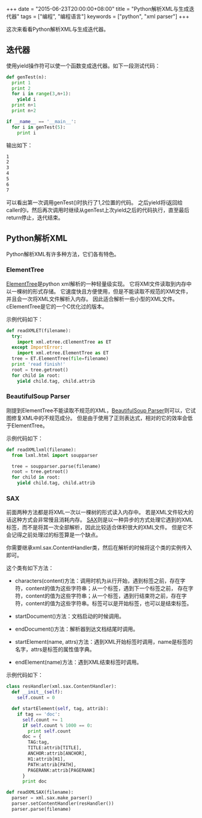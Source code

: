 +++
date = "2015-06-23T20:00:00+08:00"
title = "Python解析XML与生成迭代器"
tags = ["编程", "编程语言"]
keywords = ["python", "xml parser"]
+++

这次来看看Python解析XML与生成迭代器。

## 迭代器

使用yield操作符可以使一个函数变成迭代器。如下一段测试代码：

```py
def genTest(n):
  print 1
  print 2
  for i in range(3,n+1):
    yield i
  print n+1
  print n+2

if __name__ == '__main__':
  for i in genTest(5):
    print i
```

输出如下：

```sh
1
2
3
4
5
6
7
```

可以看出第一次调用genTest()时执行了1,2位置的代码。
之后yield将i返回给caller的i，然后再次调用时继续从genTest上次yield之后的代码执行，直至最后return停止，迭代结束。

## Python解析XML

Python解析XML有许多种方法，它们各有特色。

### ElementTree

[ElementTree](https://docs.python.org/2/library/xml.etree.elementtree.html)是python xml解析的一种轻量级实现。
它将XMl文件读取到内存中以一棵树的形式存储。
它速度快且方便使用，但是不能读取不规范的XMl文件，并且会一次将XML文件解析入内存。
因此适合解析一些小型的XML文件。
cElementTree是它的一个C优化过的版本。

示例代码如下：

```py
def readXMLET(filename):
  try:
    import xml.etree.cElementTree as ET
  except ImportError:
    import xml.etree.ElementTree as ET
  tree = ET.ElementTree(file=filename)
  print 'read finish!'
  root = tree.getroot()
  for child in root:
    yield child.tag, child.attrib
```

### BeautifulSoup Parser

刚提到ElementTree不能读取不规范的XML，[BeautifulSoup Parser](http://lxml.de/elementsoup.html)则可以，它试图修复XML中的不规范成分。
但是由于使用了正则表达式，相对的它的效率会低于ElementTree。

示例代码如下：

```py
def readXMLlxml(filename):
  from lxml.html import soupparser

  tree = soupparser.parse(filename)
  root = tree.getroot()
  for child in root:
    yield child.tag, child.attrib
```

### SAX

前面两种方法都是将XML一次以一棵树的形式读入内存中。
若是XML文件较大的话这种方式会非常慢且消耗内存。
[SAX](https://docs.python.org/2/library/xml.sax.html)则是以一种异步的方式处理它遇到的XML标签，而不是将其一次全部解析，因此比较适合体积很大的XML文件。
但是它不会记得之前处理过的标签算是一个缺点。

你需要继承xml.sax.ContentHandler类，然后在解析的时候将这个类的实例传入即可。

这个类有如下方法：

- characters(content)方法：调用时机为从行开始，遇到标签之前，存在字符，content的值为这些字符串；从一个标签，遇到下一个标签之前， 存在字符，content的值为这些字符串；从一个标签，遇到行结束符之前，存在字符，content的值为这些字符串。标签可以是开始标签，也可以是结束标签。

- startDocument()方法：文档启动的时候调用。

- endDocument()方法：解析器到达文档结尾时调用。

- startElement(name, attrs)方法：遇到XML开始标签时调用，name是标签的名字，attrs是标签的属性值字典。

- endElement(name)方法：遇到XML结束标签时调用。

示例代码如下：

```py
class resHandler(xml.sax.ContentHandler):
  def __init__(self):
    self.count = 0

  def startElement(self, tag, attrib):
    if tag == 'doc':
      self.count += 1
      if self.count % 1000 == 0:
        print self.count
      doc = {
        TAG:tag,
        TITLE:attrib[TITLE],
        ANCHOR:attrib[ANCHOR],
        H1:attrib[H1],
        PATH:attrib[PATH],
        PAGERANK:attrib[PAGERANK]
      }
      print doc

def readXMLSAX(filename):
  parser = xml.sax.make_parser()
  parser.setContentHandler(resHandler())
  parser.parse(filename)
```
